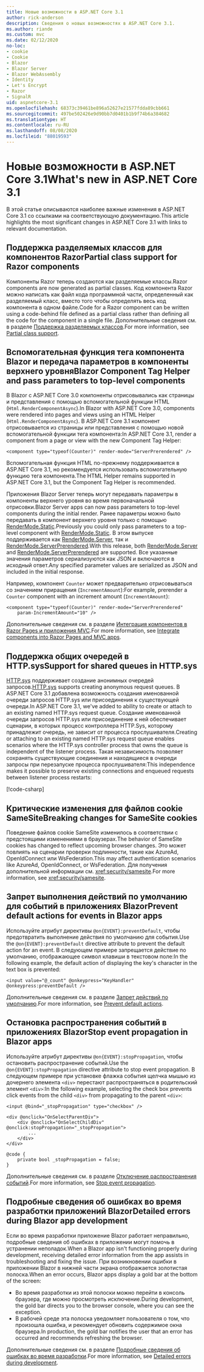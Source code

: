 ```yaml
---
title: Новые возможности в ASP.NET Core 3.1
author: rick-anderson
description: Сведения о новых возможностях в ASP.NET Core 3.1.
ms.author: riande
ms.custom: mvc
ms.date: 02/12/2020
no-loc:
- cookie
- Cookie
- Blazor
- Blazor Server
- Blazor WebAssembly
- Identity
- Let's Encrypt
- Razor
- SignalR
uid: aspnetcore-3.1
ms.openlocfilehash: 68373c39461be896a52627e21577fdda89cbb661
ms.sourcegitcommit: 497be502426e9d90bb7d0401b1b9f74b6a384682
ms.translationtype: HT
ms.contentlocale: ru-RU
ms.lasthandoff: 08/08/2020
ms.locfileid: "88019593"
---
```

# <a name="whats-new-in-aspnet-core-31"></a><span data-ttu-id="73a3c-103">Новые возможности в ASP.NET Core 3.1</span><span class="sxs-lookup"><span data-stu-id="73a3c-103">What's new in ASP.NET Core 3.1</span></span>

<span data-ttu-id="73a3c-104">В этой статье описываются наиболее важные изменения в ASP.NET Core 3.1 со ссылками на соответствующую документацию.</span><span class="sxs-lookup"><span data-stu-id="73a3c-104">This article highlights the most significant changes in ASP.NET Core 3.1 with links to relevant documentation.</span></span>

## <a name="partial-class-support-for-no-locrazor-components"></a><span data-ttu-id="73a3c-105">Поддержка разделяемых классов для компонентов Razor</span><span class="sxs-lookup"><span data-stu-id="73a3c-105">Partial class support for Razor components</span></span>

<span data-ttu-id="73a3c-106">Компоненты Razor теперь создаются как разделяемые классы.</span><span class="sxs-lookup"><span data-stu-id="73a3c-106">Razor components are now generated as partial classes.</span></span> <span data-ttu-id="73a3c-107">Код компонента Razor можно написать как файл кода программной части, определенный как разделяемый класс, вместо того чтобы определять весь код компонента в одном файле.</span><span class="sxs-lookup"><span data-stu-id="73a3c-107">Code for a Razor component can be written using a code-behind file defined as a partial class rather than defining all the code for the component in a single file.</span></span> <span data-ttu-id="73a3c-108">Дополнительные сведения см. в разделе [Поддержка разделяемых классов](xref:blazor/components/index#partial-class-support).</span><span class="sxs-lookup"><span data-stu-id="73a3c-108">For more information, see [Partial class support](xref:blazor/components/index#partial-class-support).</span></span>

## <a name="no-locblazor-component-tag-helper-and-pass-parameters-to-top-level-components"></a><span data-ttu-id="73a3c-109">Вспомогательная функция тега компонента Blazor и передача параметров в компоненты верхнего уровня</span><span class="sxs-lookup"><span data-stu-id="73a3c-109">Blazor Component Tag Helper and pass parameters to top-level components</span></span>

<span data-ttu-id="73a3c-110">В Blazor с ASP.NET Core 3.0 компоненты отрисовывались как страницы и представления с помощью вспомогательной функции HTML (`Html.RenderComponentAsync`).</span><span class="sxs-lookup"><span data-stu-id="73a3c-110">In Blazor with ASP.NET Core 3.0, components were rendered into pages and views using an HTML Helper (`Html.RenderComponentAsync`).</span></span> <span data-ttu-id="73a3c-111">В ASP.NET Core 3.1 компонент отрисовывается из страницы или представления с помощью новой вспомогательной функции тега компонента:</span><span class="sxs-lookup"><span data-stu-id="73a3c-111">In ASP.NET Core 3.1, render a component from a page or view with the new Component Tag Helper:</span></span>

```cshtml
<component type="typeof(Counter)" render-mode="ServerPrerendered" />
```

<span data-ttu-id="73a3c-112">Вспомогательная функция HTML по-прежнему поддерживается в ASP.NET Core 3.1, но рекомендуется использовать вспомогательную функцию тега компонента.</span><span class="sxs-lookup"><span data-stu-id="73a3c-112">The HTML Helper remains supported in ASP.NET Core 3.1, but the Component Tag Helper is recommended.</span></span>

<span data-ttu-id="73a3c-113">Приложения Blazor Server теперь могут передавать параметры в компоненты верхнего уровня во время первоначальной отрисовки.</span><span class="sxs-lookup"><span data-stu-id="73a3c-113">Blazor Server apps can now pass parameters to top-level components during the initial render.</span></span> <span data-ttu-id="73a3c-114">Ранее параметры можно было передавать в компонент верхнего уровня только с помощью [RenderMode.Static](xref:Microsoft.AspNetCore.Mvc.Rendering.RenderMode.Static).</span><span class="sxs-lookup"><span data-stu-id="73a3c-114">Previously you could only pass parameters to a top-level component with [RenderMode.Static](xref:Microsoft.AspNetCore.Mvc.Rendering.RenderMode.Static).</span></span> <span data-ttu-id="73a3c-115">В этом выпуске поддерживается как [RenderMode.Server](xref:Microsoft.AspNetCore.Mvc.Rendering.RenderMode.Server), так и [RenderMode.ServerPrerendered](xref:Microsoft.AspNetCore.Mvc.Rendering.RenderMode.ServerPrerendered).</span><span class="sxs-lookup"><span data-stu-id="73a3c-115">With this release, both [RenderMode.Server](xref:Microsoft.AspNetCore.Mvc.Rendering.RenderMode.Server) and [RenderMode.ServerPrerendered](xref:Microsoft.AspNetCore.Mvc.Rendering.RenderMode.ServerPrerendered) are supported.</span></span> <span data-ttu-id="73a3c-116">Все указанные значения параметров сериализуются как JSON и включаются в исходный ответ.</span><span class="sxs-lookup"><span data-stu-id="73a3c-116">Any specified parameter values are serialized as JSON and included in the initial response.</span></span>

<span data-ttu-id="73a3c-117">Например, компонент `Counter` может предварительно отрисовываться со значением приращения (`IncrementAmount`):</span><span class="sxs-lookup"><span data-stu-id="73a3c-117">For example, prerender a `Counter` component with an increment amount (`IncrementAmount`):</span></span>

```cshtml
<component type="typeof(Counter)" render-mode="ServerPrerendered" 
    param-IncrementAmount="10" />
```

<span data-ttu-id="73a3c-118">Дополнительные сведения см. в разделе [Интеграция компонентов в Razor Pages и приложения MVC](xref:blazor/components/integrate-components-into-razor-pages-and-mvc-apps).</span><span class="sxs-lookup"><span data-stu-id="73a3c-118">For more information, see [Integrate components into Razor Pages and MVC apps](xref:blazor/components/integrate-components-into-razor-pages-and-mvc-apps).</span></span>

## <a name="support-for-shared-queues-in-httpsys"></a><span data-ttu-id="73a3c-119">Поддержка общих очередей в HTTP.sys</span><span class="sxs-lookup"><span data-stu-id="73a3c-119">Support for shared queues in HTTP.sys</span></span>

<span data-ttu-id="73a3c-120">[HTTP.sys](xref:fundamentals/servers/httpsys) поддерживает создание анонимных очередей запросов.</span><span class="sxs-lookup"><span data-stu-id="73a3c-120">[HTTP.sys](xref:fundamentals/servers/httpsys) supports creating anonymous request queues.</span></span> <span data-ttu-id="73a3c-121">В ASP.NET Core 3.1 добавлена возможность создания именованной очереди запросов HTTP.sys или присоединения к существующей очереди.</span><span class="sxs-lookup"><span data-stu-id="73a3c-121">In ASP.NET Core 3.1, we've added to ability to create or attach to an existing named HTTP.sys request queue.</span></span> <span data-ttu-id="73a3c-122">Создание именованной очереди запросов HTTP.sys или присоединение к ней обеспечивает сценарии, в которых процесс контроллера HTTP.Sys, которому принадлежит очередь, не зависит от процесса прослушивателя.</span><span class="sxs-lookup"><span data-stu-id="73a3c-122">Creating or attaching to an existing named HTTP.sys request queue enables scenarios where the HTTP.sys controller process that owns the queue is independent of the listener process.</span></span> <span data-ttu-id="73a3c-123">Такая независимость позволяет сохранять существующие соединения и находящиеся в очереди запросы при перезапуске процесса прослушивателя:</span><span class="sxs-lookup"><span data-stu-id="73a3c-123">This independence makes it possible to preserve existing connections and enqueued requests between listener process restarts:</span></span>

[!code-csharp[](sample/Program.cs?name=snippet)]

## <a name="breaking-changes-for-samesite-no-loccookies"></a><span data-ttu-id="73a3c-124">Критические изменения для файлов cookie SameSite</span><span class="sxs-lookup"><span data-stu-id="73a3c-124">Breaking changes for SameSite cookies</span></span>

<span data-ttu-id="73a3c-125">Поведение файлов cookie SameSite изменилось в соответствии с предстоящими изменениями в браузерах.</span><span class="sxs-lookup"><span data-stu-id="73a3c-125">The behavior of SameSite cookies has changed to reflect upcoming browser changes.</span></span> <span data-ttu-id="73a3c-126">Это может повлиять на сценарии проверки подлинности, такие как AzureAd, OpenIdConnect или WsFederation.</span><span class="sxs-lookup"><span data-stu-id="73a3c-126">This may affect authentication scenarios like AzureAd, OpenIdConnect, or WsFederation.</span></span> <span data-ttu-id="73a3c-127">Для получения дополнительной информации см. <xref:security/samesite>.</span><span class="sxs-lookup"><span data-stu-id="73a3c-127">For more information, see <xref:security/samesite>.</span></span>

## <a name="prevent-default-actions-for-events-in-no-locblazor-apps"></a><span data-ttu-id="73a3c-128">Запрет выполнения действий по умолчанию для событий в приложениях Blazor</span><span class="sxs-lookup"><span data-stu-id="73a3c-128">Prevent default actions for events in Blazor apps</span></span>

<span data-ttu-id="73a3c-129">Используйте атрибут директивы `@on{EVENT}:preventDefault`, чтобы предотвратить выполнение действия по умолчанию для события.</span><span class="sxs-lookup"><span data-stu-id="73a3c-129">Use the `@on{EVENT}:preventDefault` directive attribute to prevent the default action for an event.</span></span> <span data-ttu-id="73a3c-130">В следующем примере запрещается действие по умолчанию, отображающее символ клавиши в текстовом поле:</span><span class="sxs-lookup"><span data-stu-id="73a3c-130">In the following example, the default action of displaying the key's character in the text box is prevented:</span></span>

```razor
<input value="@_count" @onkeypress="KeyHandler" @onkeypress:preventDefault />
```

<span data-ttu-id="73a3c-131">Дополнительные сведения см. в разделе [Запрет действий по умолчанию](xref:blazor/components/event-handling#prevent-default-actions).</span><span class="sxs-lookup"><span data-stu-id="73a3c-131">For more information, see [Prevent default actions](xref:blazor/components/event-handling#prevent-default-actions).</span></span>

## <a name="stop-event-propagation-in-no-locblazor-apps"></a><span data-ttu-id="73a3c-132">Остановка распространения событий в приложениях Blazor</span><span class="sxs-lookup"><span data-stu-id="73a3c-132">Stop event propagation in Blazor apps</span></span>

<span data-ttu-id="73a3c-133">Используйте атрибут директивы `@on{EVENT}:stopPropagation`, чтобы остановить распространение событий.</span><span class="sxs-lookup"><span data-stu-id="73a3c-133">Use the `@on{EVENT}:stopPropagation` directive attribute to stop event propagation.</span></span> <span data-ttu-id="73a3c-134">В следующем примере при установке флажка события щелчка мышью из дочернего элемента `<div>` перестают распространяться в родительский элемент `<div>`:</span><span class="sxs-lookup"><span data-stu-id="73a3c-134">In the following example, selecting the check box prevents click events from the child `<div>` from propagating to the parent `<div>`:</span></span>

```razor
<input @bind="_stopPropagation" type="checkbox" />

<div @onclick="OnSelectParentDiv">
    <div @onclick="OnSelectChildDiv" @onclick:stopPropagation="_stopPropagation">
        ...
    </div>
</div>

@code {
    private bool _stopPropagation = false;
}
```

<span data-ttu-id="73a3c-135">Дополнительные сведения см. в разделе [Отключение распространения событий](xref:blazor/components/event-handling#stop-event-propagation).</span><span class="sxs-lookup"><span data-stu-id="73a3c-135">For more information, see [Stop event propagation](xref:blazor/components/event-handling#stop-event-propagation).</span></span>

## <a name="detailed-errors-during-no-locblazor-app-development"></a><span data-ttu-id="73a3c-136">Подробные сведения об ошибках во время разработки приложений Blazor</span><span class="sxs-lookup"><span data-stu-id="73a3c-136">Detailed errors during Blazor app development</span></span>

<span data-ttu-id="73a3c-137">Если во время разработки приложение Blazor работает неправильно, подробные сведения об ошибках в приложении могут помочь в устранении неполадок.</span><span class="sxs-lookup"><span data-stu-id="73a3c-137">When a Blazor app isn't functioning properly during development, receiving detailed error information from the app assists in troubleshooting and fixing the issue.</span></span> <span data-ttu-id="73a3c-138">При возникновении ошибки в приложении Blazor в нижней части экрана отображается золотистая полоска.</span><span class="sxs-lookup"><span data-stu-id="73a3c-138">When an error occurs, Blazor apps display a gold bar at the bottom of the screen:</span></span>

* <span data-ttu-id="73a3c-139">Во время разработки из этой полоски можно перейти в консоль браузера, где можно просмотреть исключение.</span><span class="sxs-lookup"><span data-stu-id="73a3c-139">During development, the gold bar directs you to the browser console, where you can see the exception.</span></span>
* <span data-ttu-id="73a3c-140">В рабочей среде эта полоска уведомляет пользователя о том, что произошла ошибка, и рекомендует обновить содержимое окна браузера.</span><span class="sxs-lookup"><span data-stu-id="73a3c-140">In production, the gold bar notifies the user that an error has occurred and recommends refreshing the browser.</span></span>

<span data-ttu-id="73a3c-141">Дополнительные сведения см. в разделе [Подробные сведения об ошибках во время разработки](xref:blazor/fundamentals/handle-errors#detailed-errors-during-development).</span><span class="sxs-lookup"><span data-stu-id="73a3c-141">For more information, see [Detailed errors during development](xref:blazor/fundamentals/handle-errors#detailed-errors-during-development).</span></span>
